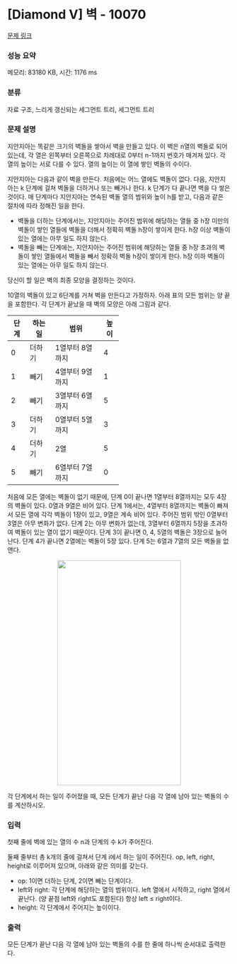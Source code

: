# [Diamond V] 벽 - 10070 

[문제 링크](https://www.acmicpc.net/problem/10070) 

### 성능 요약

메모리: 83180 KB, 시간: 1176 ms

### 분류

자료 구조, 느리게 갱신되는 세그먼트 트리, 세그먼트 트리

### 문제 설명

<p>지안지아는 똑같은 크기의 벽돌을 쌓아서 벽을 만들고 있다. 이 벽은 n열의 벽돌로 되어 있는데, 각 열은 왼쪽부터 오른쪽으로 차례대로 0부터 n-1까지 번호가 매겨져 있다. 각 열의 높이는 서로 다를 수 있다. 열의 높이는 이 열에 쌓인 벽돌의 수이다.</p>

<p>지안지아는 다음과 같이 벽을 만든다. 처음에는 어느 열에도 벽돌이 없다. 다음, 지안지아는 k 단계에 걸쳐 벽돌을 더하거나 또는 빼거나 한다. k 단계가 다 끝나면 벽을 다 쌓은 것이다. 매 단계마다 지안지아는 연속된 벽돌 열의 범위와 높이 h를 받고, 다음과 같은 절차에 따라 정해진 일을 한다.</p>

<ul>
	<li>벽돌을 더하는 단계에서는, 지안지아는 주어진 범위에 해당하는 열들 중 h장 미만의 벽돌이 쌓인 열들에 벽돌을 더해서 정확히 벽돌 h장이 쌓이게 한다. h장 이상 벽돌이 있는 열에는 아무 일도 하지 않는다.</li>
	<li>벽돌을 빼는 단계에는, 지안지아는 주어진 범위에 해당하는 열들 중 h장 초과의 벽돌이 쌓인 열들에서 벽돌을 빼서 정확히 벽돌 h장이 쌓이게 한다. h장 이하 벽돌이 있는 열에는 아무 일도 하지 않는다.</li>
</ul>

<p>당신이 할 일은 벽의 최종 모양을 결정하는 것이다.</p>

<p>10열의 벽돌이 있고 6단계를 거쳐 벽을 만든다고 가정하자. 아래 표의 모든 범위는 양 끝을 포함한다. 각 단계가 끝났을 때 벽의 모양은 아래 그림과 같다.</p>

<table class="table table-bordered" style="width:50%">
	<thead>
		<tr>
			<th>단계</th>
			<th>하는 일</th>
			<th>범위</th>
			<th>높이</th>
		</tr>
	</thead>
	<tbody>
		<tr>
			<td>0</td>
			<td>더하기</td>
			<td>1열부터 8열까지</td>
			<td>4</td>
		</tr>
		<tr>
			<td>1</td>
			<td>빼기</td>
			<td>4열부터 9열까지</td>
			<td>1</td>
		</tr>
		<tr>
			<td>2</td>
			<td>빼기</td>
			<td>3열부터 6열까지</td>
			<td>5</td>
		</tr>
		<tr>
			<td>3</td>
			<td>더하기</td>
			<td>0열부터 5열까지</td>
			<td>3</td>
		</tr>
		<tr>
			<td>4</td>
			<td>더하기</td>
			<td>2열</td>
			<td>5</td>
		</tr>
		<tr>
			<td>5</td>
			<td>빼기</td>
			<td>6열부터 7열까지</td>
			<td>0</td>
		</tr>
	</tbody>
</table>

<p>처음에 모든 열에는 벽돌이 없기 때문에, 단계 0이 끝나면 1열부터 8열까지는 모두 4장의 벽돌이 있다. 0열과 9열은 비어 있다. 단계 1에서는, 4열부터 8열까지는 벽돌이 빠져서 모든 열에 각각 벽돌이 1장이 있고, 9열은 계속 비어 있다. 주어진 범위 밖인 0열부터 3열은 아무 변화가 없다. 단계 2는 아무 변화가 없는데, 3열부터 6열까지 5장을 초과하여 벽돌이 있는 열이 없기 때문이다. 단계 3이 끝나면 0, 4, 5열의 벽돌은 3장으로 늘어난다. 단계 4가 끝나면 2열에는 벽돌이 5장 있다. 단계 5는 6열과 7열의 모든 벽돌을 없앤다.</p>

<p style="text-align: center;"><img alt="" src="" style="width: 279px; height: 508px;"></p>

<p>각 단계에서 하는 일이 주어졌을 때, 모든 단계가 끝난 다음 각 열에 남아 있는 벽돌의 수를 계산하시오.</p>

### 입력 

 <p>첫째 줄에 벽에 있는 열의 수 n과 단계의 수 k가 주어진다.</p>

<p>둘째 줄부터 총 k개의 줄에 걸쳐서 단계 i에서 하는 일이 주어진다. op, left, right, height로 이루어져 있으며, 아래와 같은 의미를 갖는다.</p>

<ul>
	<li>op: 1이면 더하는 단계, 2이면 빼는 단계이다.</li>
	<li>left와 right: 각 단계에 해당하는 열의 범위이다. left 열에서 시작하고, right 열에서 끝난다. (양 끝점 left와 right도 포함된다) 항상 left ≤ right이다.</li>
	<li>height: 각 단계에서 주어지는 높이이다.</li>
</ul>

### 출력 

 <p>모든 단계가 끝난 다음 각 열에 남아 있는 벽돌의 수를 한 줄에 하나씩 순서대로 출력한다.</p>

